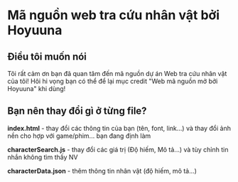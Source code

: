 # Mã nguồn web tra cứu nhân vật bởi Hoyuuna

## Điều tôi muốn nói

Tôi rất cảm ơn bạn đã quan tâm đến mã nguồn dự án Web tra cứu nhân vật của tôi! Hôi hi vọng bạn có thể để lại mục credit "Web mã nguồn mở bởi Hoyuuna" khi dùng!

## Bạn nên thay đổi gì ở từng file?

**index.html** - thay đổi các thông tin của bạn (tên, font, link...) và thay đổi ảnh nền cho hợp với game/phim... bạn đang định làm

**characterSearch.js** - thay đổi các giá trị (Độ hiếm, Mô tả...) và tùy chỉnh tin nhắn không tìm thấy NV

**characterData.json** - thêm thông tin nhân vật (độ hiếm, mô tả...)
